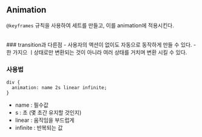 ## Animation

```@keyframes``` 규칙을 사용하여 세트를 만들고, 이를 animation에 적용시킨다.

<br />
### transition과 다른점
  - 사용자의 액션이 없이도 자동으로 동작하게 만들 수 있다.
  - 한 가지으 ㅣ상태로만 변환되는 것이 아니라 여러 상태를 거치며 변환 시킬 수 있다.

<br />

### 사용법
~~~
div {
  animation: name 2s linear infinite;
}
~~~
  - name : 필수값
  - s : 초 (몇 초간 유지할 것인지)
  - linear : 움직임을 부드럽게
  - infinite : 반복되는 값
